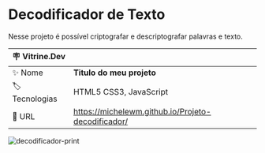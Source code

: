 # Decodificador de Texto

Nesse projeto é possível criptografar e descriptografar palavras e texto.

| :placard: Vitrine.Dev |     |
| -------------  | --- |
| :sparkles: Nome        | **Titulo do meu projeto**
| :label: Tecnologias | HTML5 CSS3, JavaScript
| :rocket: URL         | https://michelewm.github.io/Projeto-decodificador/


<!-- Inserir imagem com a #vitrinedev ao final do link -->
![decodificador-print](https://user-images.githubusercontent.com/103668178/191300074-e3ffd83c-3c4c-4c2a-a13c-bde978a3da1c.png#vitrinedev)

## 


